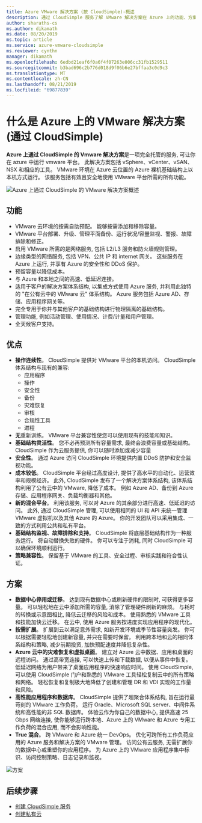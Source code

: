 ```yaml
---
title: Azure VMware 解决方案 (按 CloudSimple)-概述
description: 通过 CloudSimple 服务了解 VMware 解决方案在 Azure 上的功能、方案和优点。
author: sharaths-cs
ms.author: dikamath
ms.date: 08/20/2019
ms.topic: article
ms.service: azure-vmware-cloudsimple
ms.reviewer: cynthn
manager: dikamath
ms.openlocfilehash: 6edbd21eaf6f0a6f4f07263e006cc31fb1529511
ms.sourcegitcommit: b3bad696c2b776d018d9f06b6e27bffaa3c0d9c3
ms.translationtype: MT
ms.contentlocale: zh-CN
ms.lasthandoff: 08/21/2019
ms.locfileid: "69877839"
---
```

# <a name="what-is-vmware-solution-on-azure-by-cloudsimple"></a>什么是 Azure 上的 VMware 解决方案 (通过 CloudSimple)

**Azure 上通过 CloudSimple 的 Vmware 解决方案**是一项完全托管的服务, 可让你在 azure 中运行 vmware 平台。 此解决方案包括 vSphere、vCenter、vSAN、NSX 和相应的工具。 VMware 环境在 Azure 云位置的 Azure 裸机基础结构上以本机方式运行。 该服务包括有效且安全地使用 VMware 平台所需的所有功能。

![Azure 上通过 CloudSimple 的 VMware 解决方案概述](media/azure-vmware-solution-by-cloudsimple.png)

## <a name="features"></a>功能

* VMware 云环境的按需自助预配。 能够按需添加和移除容量。
* VMware 平台部署、升级、管理平面备份、运行状况/容量监视、警报、故障排除和修正。
* 启用 VMware 所需的是网络服务, 包括 L2/L3 服务和防火墙规则管理。
* 边缘类型的网络服务, 包括 VPN、公共 IP 和 internet 网关。 这些服务在 Azure 上运行, 并享有 Azure 的安全性和 DDoS 保护。
* 预留容量以降低成本。
* 与 Azure 和本地之间的高速、低延迟连接。
* 适用于客户的解决方案体系结构, 以集成方式使用 Azure 服务, 并利用此独特的 "在公有云中的 VMware 云" 体系结构。 Azure 服务包括 Azure AD、存储、应用程序网关等。
* 完全专用于你并与其他客户的基础结构进行物理隔离的基础结构。
* 管理功能, 例如活动管理、使用情况、计费/计量和用户管理。
* 全天候客户支持。

## <a name="benefits"></a>优点

* **操作连续性**。 CloudSimple 提供对 VMware 平台的本机访问。 CloudSimple 体系结构与现有的兼容:
    * 应用程序
    * 操作
    * 安全性
    * 备份
    * 灾难恢复
    * 审核
    * 合规性工具
    * 进程
* **无**重新训练。 VMware 平台兼容性使您可以使用现有的技能和知识。
* **基础结构灵活性**。 您不必再预测所有容量需求, 最终会浪费容量或基础结构。 CloudSimple 作为云服务提供, 你可以随时添加或减少容量
* **安全性**。 通过 Azure 访问 CloudSimple 环境提供内置 DDoS 防护和安全监视功能。
* **成本较低**。 CloudSimple 平台经过高度设计, 提供了高水平的自动化、运营效率和规模经济。 此外, CloudSimple 发布了一个解决方案体系结构, 该体系结构利用了公有云中的 VMware, 降低了成本。 例如 Azure AD、备份到 Azure 存储、应用程序网关、负载均衡器和其他。
* **新的混合平台**。 利用该服务, 可以对 Azure 的其余部分进行高速、低延迟的访问。 此外, 通过 CloudSimple 管理, 可以使用相同的 UI 和 API 来统一管理 VMware 虚拟机以及其他 Azure 的 Azure。 你的开发团队可以采用集成、一致的方式利用公共和私有平台。
* **基础结构监视、故障排除和支持**。 CloudSimple 将底层基础结构作为一种服务运行。 将自动替换失败的硬件。 你可以专注于消耗, 同时 CloudSimple 可以确保环境顺利运行。
* **策略兼容性**。 保留基于 VMware 的工具、安全过程、审核实践和符合性认证。

## <a name="scenarios"></a>方案

* **数据中心停用或迁移**。 达到现有数据中心或刷新硬件的限制时, 可获得更多容量。 可以轻松地在云中添加所需的容量, 消除了管理硬件刷新的麻烦。 与耗时的转换或示意图相比, 降低云迁移的风险和成本。 使用熟悉的 VMware 工具和技能加快云迁移。 在云中, 使用 Azure 服务按进度实现应用程序的现代化。
* **按需扩展**。 扩展到云以满足意外需求, 如新开发环境或季节性容量突发。 你可以根据需要轻松地创建新容量, 并只在需要时保留。 利用跨本地和云的相同体系结构和策略, 减少前期投资, 加快预配速度并降低复杂性。
* **Azure 云中的灾难恢复和虚拟桌面**。 建立对 Azure 云中数据、应用和桌面的远程访问。 通过高带宽连接, 可以快速上传和下载数据, 以便从事件中恢复。 低延迟网络为用户带来了桌面应用程序的快速响应时间。 使用 CloudSimple, 可以使用 CloudSimple 门户和熟悉的 VMware 工具轻松复制云中的所有策略和网络。 轻松恢复和复制极大地降低了创建和管理 DR 和 VDI 实现的工作量和风险。
* **高性能应用程序和数据库**。 CloudSimple 提供了超聚合体系结构, 旨在运行最苛刻的 VMware 工作负荷。 运行 Oracle、Microsoft SQL server、中间件系统和高性能的非 SQL 数据库。 体验云作为你自己的数据中心, 提供高速 25 Gbps 网络连接, 使你能够运行跨本地、Azure 上的 VMware 和 Azure 专用工作负荷的混合应用, 而不会影响性能。
* **True 混合**。 跨 VMware 和 Azure 统一 DevOps。 优化可跨所有工作负荷应用的 Azure 服务和解决方案的 VMware 管理。 访问公有云服务, 无需扩展你的数据中心或重塑你的应用程序。 为 Azure 上的 VMware 应用程序集中标识、访问控制策略、日志记录和监视。

![方案](media/cloudsimple-scenarios.png)

## <a name="next-steps"></a>后续步骤

* [创建 CloudSimple 服务](quickstart-create-cloudsimple-service.md)
* [创建私有云](quickstart-create-private-cloud.md)
